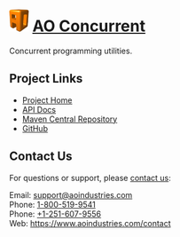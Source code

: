 # [<img src="ao-logo.png" alt="AO Logo" width="35" height="40">](https://www.aoindustries.com/) [AO Concurrent](https://www.aoindustries.com/ao-concurrent/)
Concurrent programming utilities.

## Project Links
* [Project Home](https://www.aoindustries.com/ao-concurrent/)
* [API Docs](https://www.aoindustries.com/ao-concurrent/apidocs/)
* [Maven Central Repository](https://search.maven.org/#search%7Cgav%7C1%7Cg:%22com.aoindustries%22%20AND%20a:%22ao-concurrent%22)
* [GitHub](https://github.com/aoindustries/ao-concurrent)

## Contact Us
For questions or support, please [contact us](https://www.aoindustries.com/contact):

Email: [support@aoindustries.com](mailto:support@aoindustries.com)  
Phone: [1-800-519-9541](tel:1-800-519-9541)  
Phone: [+1-251-607-9556](tel:+1-251-607-9556)  
Web: https://www.aoindustries.com/contact
